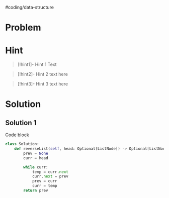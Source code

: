 #coding/data-structure 
# Problem

# Hint
>[!hint1]- Hint 1
>Text

>[!hint2]- Hint 2
>text here

> [!hint3]- Hint 3
> text here

# Solution 

## Solution 1
Code block
```python 
class Solution:
    def reverseList(self, head: Optional[ListNode]) -> Optional[ListNode]:
        prev = None
        curr = head

        while curr:
            temp = curr.next
            curr.next = prev
            prev = curr
            curr = temp
        return prev
```


